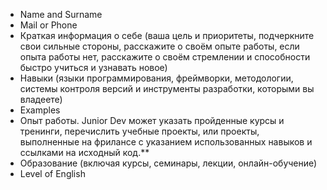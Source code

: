 * Name and Surname
* Mail or Phone
* Краткая информация о себе (ваша цель и приоритеты, подчеркните свои сильные стороны, расскажите о своём опыте работы, если опыта работы нет, расскажите о своём стремлении и способности быстро учиться и узнавать новое)
* Навыки (языки программирования, фреймворки, методологии, системы контроля версий и инструменты разработки, которыми вы владеете)
* Examples
* Опыт работы. Junior Dev может указать пройденные курсы и тренинги, перечислить учебные проекты, или проекты, выполненные на фрилансе с указанием использованных навыков и ссылками на исходный код.**
* Образование (включая курсы, семинары, лекции, онлайн-обучение)
* Level of English
